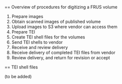 == Overview of procedures for digitizing a FRUS volume

1. Prepare images
  1. Obtain scanned images of published volume
  1. Upload images to S3 where vendor can access them
1. Prepare TEI
  1. Create TEI shell files for the volumes
  1. Send TEI shells to vendor
1. Receive and review delivery
  1. Receive delivery of completed TEI files from vendor
  1. Review delivery, and return for revision or accept

== TEI shell files

(to be added)